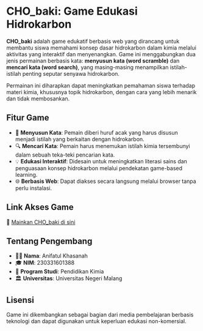 # CHO\_baki: Game Edukasi Hidrokarbon

**CHO\_baki** adalah game edukatif berbasis web yang dirancang untuk membantu siswa memahami konsep dasar hidrokarbon dalam kimia melalui aktivitas yang interaktif dan menyenangkan. Game ini menggabungkan dua jenis permainan berbasis kata: **menyusun kata (word scramble)** dan **mencari kata (word search)**, yang masing-masing menampilkan istilah-istilah penting seputar senyawa hidrokarbon.

Permainan ini diharapkan dapat meningkatkan pemahaman siswa terhadap materi kimia, khususnya topik hidrokarbon, dengan cara yang lebih menarik dan tidak membosankan.

## Fitur Game

* 🎯 **Menyusun Kata**: Pemain diberi huruf acak yang harus disusun menjadi istilah yang berkaitan dengan hidrokarbon.
* 🔍 **Mencari Kata**: Pemain harus menemukan istilah kimia tersembunyi dalam sebuah teka-teki pencarian kata.
* 💡 **Edukasi Interaktif**: Didesain untuk meningkatkan literasi sains dan penguasaan konsep hidrokarbon melalui pendekatan game-based learning.
* 🌐 **Berbasis Web**: Dapat diakses secara langsung melalui browser tanpa perlu instalasi.

## Link Akses Game

🔗 [Mainkan CHO\_baki di sini](https://anifatulkh17.github.io/CHO_baki.html)

## Tentang Pengembang

* 👩‍💻 **Nama**: Anifatul Khasanah
* 🎓 **NIM**: 230331601388
* 🏫 **Program Studi**: Pendidikan Kimia
* 🏛️ **Universitas**: Universitas Negeri Malang

## Lisensi

Game ini dikembangkan sebagai bagian dari media pembelajaran berbasis teknologi dan dapat digunakan untuk keperluan edukasi non-komersial.

